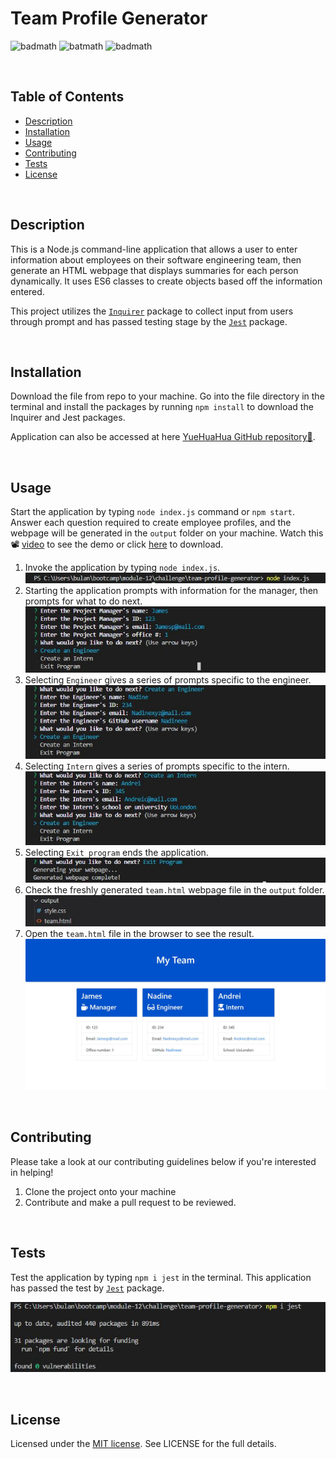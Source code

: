 # Team Profile Generator

![badmath](https://img.shields.io/github/issues/YueHuaHua/team-profile-generator) ![batmath](https://img.shields.io/github/issues-pr-closed/yueHuaHua/team-profile-generator) ![badmath](https://img.shields.io/github/license/YueHuaHua/team-profile-generator)

</br>
  
## Table of Contents

- [Description](#description)
- [Installation](#installation)
- [Usage](#usage)
- [Contributing](#contributing)
- [Tests](#tests)
- [License](#license)

</br>

## Description

This is a Node.js command-line application that allows a user to enter information about employees on their software engineering team, then generate an HTML webpage that displays summaries for each person dynamically. It uses ES6 classes to create objects based off the information entered.

This project utilizes the [`Inquirer`](https://www.npmjs.com/package/inquirer) package to collect input from users through prompt and has passed testing stage by the [`Jest`](https://www.npmjs.com/package/jest) package.

</br>

## Installation

Download the file from repo to your machine. Go into the file directory in the terminal and install the packages by running `npm install` to download the Inquirer and Jest packages.

Application can also be accessed at here [YueHuaHua GitHub repository👾](https://github.com/YueHuaHua/module-08-challenge).

</br>

## Usage

Start the application by typing `node index.js` command or `npm start`. Answer each question required to create employee profiles, and the webpage will be generated in the `output` folder on your machine. Watch this 📽 [video](assets/img/demo-video.mp4) to see the demo or click [here](https://www.dropbox.com/s/spktbbim3tqmhmv/demo-video.mp4?dl=0) to download.

1. Invoke the application by typing `node index.js`.
![Usage Step 1](./assets/img/readme-01-step-1.JPG)
2. Starting the application prompts with information for the manager, then prompts for what to do next.
![Usage Step 2](./assets/img/readme-02-step-2.JPG)
3. Selecting `Engineer` gives a series of prompts specific to the engineer.
![Usage Step 3](./assets/img/readme-03-step-3.JPG)
4. Selecting `Intern` gives a series of prompts specific to the intern.
![Usage Step 3](./assets/img/readme-04-step-4.JPG)
5. Selecting `Exit program` ends the application.
![Usage Step 3](./assets/img/readme-05-step-5.JPG)
6. Check the freshly generated `team.html` webpage file in the `output` folder. 
![Usage Step 4](./assets/img/readme-06-step-6.JPG) 
7. Open the `team.html` file in the browser to see the result.
![Usage Step 4](./assets/img/readme-07-step-7.JPG) 

</br>

## Contributing

Please take a look at our contributing guidelines below if you're interested in helping!

1. Clone the project onto your machine
2. Contribute and make a pull request to be reviewed.

</br>

## Tests

Test the application by typing `npm i jest` in the terminal. This application has passed the test by [`Jest`](https://www.npmjs.com/package/jest) package.

![Application testing](./assets/img/readme-08-test.JPG)

</br>

## License

Licensed under the [MIT license](https://github.com/git/git-scm.com/blob/main/MIT-LICENSE.txt). See LICENSE for the full details.
